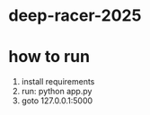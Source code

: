 # deep-racer-2025

# how to run

1. install requirements
2. run: python app.py
3. goto 127.0.0.1:5000